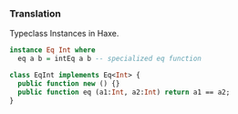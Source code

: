 ### Translation

Typeclass Instances in Haxe.

```haskell
instance Eq Int where
  eq a b = intEq a b -- specialized eq function
```

```haxe
class EqInt implements Eq<Int> {
  public function new () {}
  public function eq (a1:Int, a2:Int) return a1 == a2;
}
```